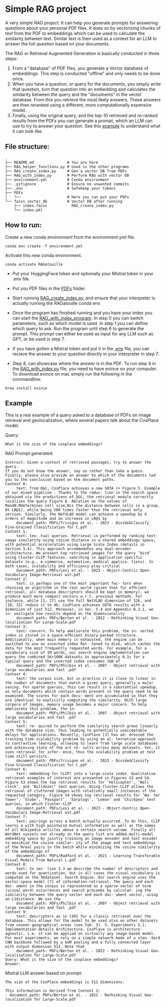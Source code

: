 # Simple RAG project
A very simple RAG project. It can help you generate prompts for answering questions about your personal PDF files. It does so by vectorizing chunks of text from the PDF to embeddings which can be used to calculate the similarity between text. Similar text is then used as a context for an LLM to answer the full question based on your documents.

The RAG or Retrieval Augmented Generation is basically conducted in three steps:
1. From a "database" of PDF files, you generate a Vector database of embeddings. This step is conducted "offline" and only needs to be done once.
2. When you have a question, or query for the documents, you simply write that question, turn that question into an embedding and calculates the similarity between the query and the "documents" in the vector database. From this you retrieve the most likely answers. These answers are then reranked using a different, more computationally expensive model.
3. Finally, using the original query, and the top-10 retrieved and re-ranked results from the PDFs you can generate a prompt, which an LLM can use to try to answer your question. See this [example](#example) to understand what it can look like.

## File structure:
```
.
├── README.md 				# You are here
├── RAG_helper_functions.py # Used in the other programs
├── RAG_create_index.py		# Gen a vector DB from PDFs
├── RAG_with_index.py		# Perform RAG with vector DB
├── environment.yml			# Conda environment
├── .gitignore				# Ensure no unwanted commits
├── .env					# Safekeep your tokens
├── PDFs
│   └── 					# Here you can put your PDFs
└── faiss_vector_db 		# Vector DB after running 
	├── index.faiss			  RAG_create_index.py
    └── index.pkl
```

## How to run:
Create a new conda environment from the environment.yml file.
```
conda env create -f environment.yml
```
Activate this new conda environment.
```
conda activate RAGatouille
```

* Put your HuggingFace token and optionally your Mistral token in your .env file.

* Put you PDF files in the [PDFs](PDFs) folder.

* Start running [RAG_create_index.py](RAG_create_index.py), and ensure that your interpreter is actually running the RAGatouille conda env.

* Once the program has finished running and you have your index 
you can start the [RAG_with_index_program](RAG_with_index_program). In step 0 you can switch parameters, such as which model is used. In step 1 you can define which query to ask. Run the program until step 6 to generate the prompt. This prompt can either be used as input for any LLM such as GPT, or be used in step 7.

* If you have gotten a Mistral token and put it in the [.env](.env) file, you can recieve the answer to your question directly in your interpreter in step 7.

* Step 8, can showcase where the answer is in the PDF. To run step 8 in the [RAG_with_index.py](RAG_with_index.py) file, you need to have evince on your computer. To download evince on mac simply run the following in the commandline:
```
brew install evince
```

## Example
This is a real example of a query asked to a database of PDFs on image retrieval and geolocalization, where several papers talk about the CosPlace model.

Query:
```
What is the size of the cosplace embeddings?
```

RAG Prompt generated:
```
Instruct: Given a context of retrieved passages, try to answer the query.
If you do not know the answer, say so rather than take a guess. 
Finally, please also provide an answer to which of the documents led you to the conclusion based on the document paths.
Context 0:
	 text: from D&C, CosPlace achieves a new SOTA (+ Figure 5. Example of our mixed pipeline . Thanks to the reduc- tion in the search space obtained via the predictions of D&C, the retrieval module correctly localizes the query Figure 6. Ablation on the values of MandN.Mdetermines cell size,Nis the distance between cells in a group. 6% LR@1), while being 500 times faster than the retrieval only version. Similarly, the NetVLAD model can achieve a speedup by 4 orders of magnitude and an increase in LR@1 by
	 document_path: PDFs/Trivigno et al. - 2023 - Divide&Classify Fine-Grained Classification for C.pdf
Context 1:
	 text: tex- tual queries. Retrieval is performed by ranking text-image similarity using cosine distance in a shared embeddings space, with potential acceleration using Large Scale Index (details in Section 3.4). This approach accommodates any dual-encoder architecture. We present top retrieved images for the query ’bird’ using Cluster-CLIP features. searching in application specific datasets (e.g., e-commerce, automotive, medical applica- tions). In both cases, scalability and efficiency play critical
	 document_path: PDFs/Levi et al. - 2023 - Object-Centric Open-Vocabulary Image-Retrieval wit.pdf
Context 2:
	 text: is perhaps one of the most important fac- tors when choosing an algorithm in the real world (given that for efﬁcient retrieval, all database descriptors should be kept in memory), we produce much more compact vectors w.r.t. previous methods. For instance, while [1, 27] use the full NetVLAD dimension of 32k, and [18, 32] reduce it to 4k, CosPlace achieves SOTA results with a dimension of just 512. Moreover, in Sec. 5.4 and Appendix B.3.1, we in- vestigate how results depend on the dimensionality
	 document_path: PDFs/Berton et al. - 2022 - Rethinking Visual Geo-localization for Large-Scale.pdf
Context 3:
	 text: concern. To help ameliorate this problem, the in- verted index is stored in a space-efﬁcient binary-packed structure. Additionally, when main memory is exhausted, the engine can be switched to use an inverted index ﬂat- tened to disk, which caches the data for the most frequently requested words. For example, for a vocabulary size of 1M words, our search engine implementation can query the combined 5K+100K datasets in approximately 0.1s for a typical query and the inverted index consumes 1GB of
	 document_path: PDFs/Philbin et al. - 2007 - Object retrieval with large vocabularies and fast .pdf
Context 4:
	 text: the corpus size, but in practice it is close to linear in the number of documents that match a given query, generally a major saving. For sparse queries, this can result in a substantial speedup, as only documents which contain words present in the query need to be examined. The scores for each docu- ment are accumulated so that they are identical to explicitly computing the similarity. With large corpora of images, memory usage becomes a major concern. To help ameliorate this problem, the in-
	 document_path: PDFs/Philbin et al. - 2007 - Object retrieval with large vocabularies and fast .pdf
Context 5:
	 text: re- quired to perform the similarity search grows linearly with the database size, thus leading to potentially unacceptable delays for applications. Recently, CosPlace [3] has ad- dressed the training time scalability problem by using an al- ternative approach to contrastive learning, allowing to learn from large scale databases and achieving state of the art re- sults across many datasets. Yet, it uses retrieval for infer- ence, thus the scalability problem at test time still persists.
	 document_path: PDFs/Trivigno et al. - 2023 - Divide&Classify Fine-Grained Classification for C.pdf
Context 6:
	 text: embedding for CLIP) into a large-scale index. Qualitative retrieval examples of interest are presented in Figures S3 and S4. Figure S3 shows the top retrieval results for ’Helicopter’, ’Wall clock’, and ’Bulldozer’ text queries. Using Cluster-CLIP allows the retrieval of cluttered images with relatively small instances of the requested category. Figure S4 shows top retrieval results for ’Wa- ter Tower’, ’Globe’, ’Passport’, ’Earplugs’, ’Lemon’ and ’Chickpea’ text queries, in which Cluster-CLIP
	 document_path: PDFs/Levi et al. - 2023 - Object-Centric Open-Vocabulary Image-Retrieval wit.pdf
Context 7:
	 text: pairings across a batch actually occurred. To do this, CLIP learns a with high pointwise mutual information as well as the names of all Wikipedia articles above a certain search volume. Finally all WordNet synsets not already in the query list are added.multi-modal embedding space by jointly training an image encoder and text encoder to maximize the cosine similar- ity of the image and text embeddings of the Nreal pairs in the batch while minimizing the cosine similarity of the embeddings of
	 document_path: PDFs/Radford et al. - 2021 - Learning Transferable Visual Models From Natural L.pdf
Context 8:
	 text: In sec- tion 3.3 we describe the number of descriptors and words used for quantization, but in all cases the visual vocabulary is computed on the 5Kdataset. Search Engine. Our search engine uses the vector-space model [7] of information-retrieval. The query and each doc- ument in the corpus is represented as a sparse vector of term (visual word) occurrences and search proceeds by calculat- ing the similarity between the query vector and each doc- ument vector, using an L2distance. We use the
	 document_path: PDFs/Philbin et al. - 2007 - Object retrieval with large vocabularies and fast .pdf
Context 9:
	 text: descriptors as in [49] for a classic retrieval over the database. This allows for the model to be used also on other datasets from unseen geographical areas (see Tab. 3). 5. Experiments 5.1. Implementation details Architecture. CosPlace is architecture-agnostic, i.e. it can be applied on virtually any image-based model. For most experiments, we rely on a simple network made of a stan- dard CNN backbone followed by a GeM pooling and a fully connected layer with output dimension 512. Note that
	 document_path: PDFs/Berton et al. - 2022 - Rethinking Visual Geo-localization for Large-Scale.pdf
Query: What is the size of the cosplace embeddings?
Answer:
```

Mistral LLM answer based on prompt:
```
The size of the CosPlace embeddings is 512 dimensions.

This information is derived from Context 2:
- document_path: PDFs/Berton et al. - 2022 - Rethinking Visual Geo-localization for Large-Scale.pdf
```